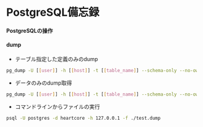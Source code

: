 # PostgreSQL備忘録

#### PostgreSQLの操作

#### dump

* テーブル指定した定義のみのdump

```bash
pg_dump -U [[user]] -h [[host]] -t [[table_name]] --schema-only --no-owner --no-privileges --disable-dollar-quoting [[db_name]]  > [[path]]

```

* データのみのdump取得

```bash
pg_dump -U [[user]] -h [[host]] -t [[table_name]] --schema-only --no-owner --no-privileges --disable-dollar-quoting [[db_name]]  > [[path]]
```

* コマンドラインからファイルの実行

```bash
psql -U postgres -d heartcore -h 127.0.0.1 -f ./test.dump
```
